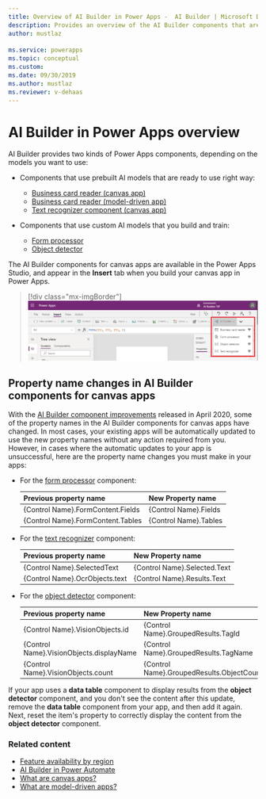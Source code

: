 ```yaml
---
title: Overview of AI Builder in Power Apps -  AI Builder | Microsoft Docs
description: Provides an overview of the AI Builder components that are available to use with canvas and model-driven apps in Power Apps
author: mustlaz

ms.service: powerapps
ms.topic: conceptual
ms.custom: 
ms.date: 09/30/2019
ms.author: mustlaz
ms.reviewer: v-dehaas
---
```


# AI Builder in Power Apps overview

AI Builder provides two kinds of Power Apps components, depending on the models you want to use:

- Components that use prebuilt AI models that are ready to use right way:
  - [Business card reader (canvas app)](business-card-reader-component-in-powerapps.md)
  - [Business card reader (model-driven app)](business-card-reader-component-model-driven.md)
  - [Text recognizer component (canvas app)](prebuilt-text-recognizer-component-in-powerapps.md)
- Components that use custom AI models that you build and train:

    - [Form processor](form-processor-component-in-powerapps.md)
    - [Object detector](object-detector-component-in-powerapps.md)

The AI Builder components for canvas apps are available in the Power Apps Studio, and appear in the **Insert** tab when you build your canvas app in Power Apps.

> [!div class="mx-imgBorder"]
> ![Power Apps Studio](media/canvas-studio.png "Power Apps Studio")

## Property name changes in AI Builder components for canvas apps

With the [AI Builder component improvements](https://powerapps.microsoft.com/blog/ai-builder-february-update/) released in April 2020, some of the property names in the AI Builder components for canvas apps have changed. In most cases, your existing apps will be automatically updated to use the new property names without any action required from you. However, in cases where the automatic updates to your app is unsuccessful, here are the property name changes you must make in your apps:


- For the [form processor](form-processor-component-in-powerapps.md) component:

    |Previous property name | New Property name |
    |:-------|:-------|
    |{Control Name}.FormContent.Fields |{Control Name}.Fields |
    |{Control Name}.FormContent.Tables |{Control Name}.Tables |


- For the [text recognizer](prebuilt-text-recognizer-component-in-powerapps.md) component:

    |Previous property name | New Property name |
    |:-------|:-------|
    |{Control Name}.SelectedText |{Control Name}.Selected.Text |
    |{Control Name}.OcrObjects.text |{Control Name}.Results.Text |

- For the [object detector](object-detector-component-in-powerapps.md) component:

    |Previous property name | New Property name |
    |:-------|:-------|
    |{Control Name}.VisionObjects.id |{Control Name}.GroupedResults.TagId |
    |{Control Name}.VisionObjects.displayName |{Control Name}.GroupedResults.TagName |
    |{Control Name}.VisionObjects.count |{Control Name}.GroupedResults.ObjectCount |

If  your app uses a **data table** component to display results from the **object detector** component, and you don't see the content after this update, remove the **data table** component from your app, and then add it again. Next, reset the item's property to correctly display the content from the **object detector** component.

### Related content

- [Feature availability by region](availability-region.md)
- [AI Builder in Power Automate](use-in-flow-overview.md)
- [What are canvas apps?](https://docs.microsoft.com/powerapps/maker/canvas-apps/getting-started)
- [What are model-driven apps?](https://docs.microsoft.com/powerapps/maker/model-driven-apps/model-driven-app-overview)
